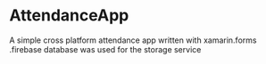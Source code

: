 # AttendanceApp
A simple cross platform attendance app written with xamarin.forms
.firebase database was used for the storage service
